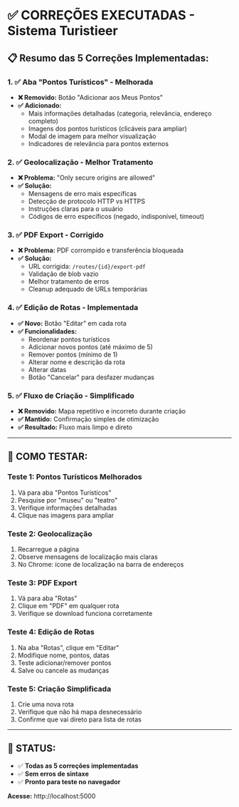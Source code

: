 # ✅ **CORREÇÕES EXECUTADAS - Sistema Turistieer**

## 📋 **Resumo das 5 Correções Implementadas:**

### **1. ✅ Aba "Pontos Turísticos" - Melhorada**
- **❌ Removido:** Botão "Adicionar aos Meus Pontos"
- **✅ Adicionado:** 
  - Mais informações detalhadas (categoria, relevância, endereço completo)
  - Imagens dos pontos turísticos (clicáveis para ampliar)
  - Modal de imagem para melhor visualização
  - Indicadores de relevância para pontos externos

### **2. ✅ Geolocalização - Melhor Tratamento**
- **❌ Problema:** "Only secure origins are allowed"
- **✅ Solução:** 
  - Mensagens de erro mais específicas
  - Detecção de protocolo HTTP vs HTTPS
  - Instruções claras para o usuário
  - Códigos de erro específicos (negado, indisponível, timeout)

### **3. ✅ PDF Export - Corrigido**
- **❌ Problema:** PDF corrompido e transferência bloqueada
- **✅ Solução:**
  - URL corrigida: `/routes/{id}/export-pdf`
  - Validação de blob vazio
  - Melhor tratamento de erros
  - Cleanup adequado de URLs temporárias

### **4. ✅ Edição de Rotas - Implementada**
- **✅ Novo:** Botão "Editar" em cada rota
- **✅ Funcionalidades:**
  - Reordenar pontos turísticos
  - Adicionar novos pontos (até máximo de 5)
  - Remover pontos (mínimo de 1)
  - Alterar nome e descrição da rota
  - Alterar datas
  - Botão "Cancelar" para desfazer mudanças

### **5. ✅ Fluxo de Criação - Simplificado**
- **❌ Removido:** Mapa repetitivo e incorreto durante criação
- **✅ Mantido:** Confirmação simples de otimização
- **✅ Resultado:** Fluxo mais limpo e direto

---

## 🧪 **COMO TESTAR:**

### **Teste 1: Pontos Turísticos Melhorados**
1. Vá para aba "Pontos Turísticos"
2. Pesquise por "museu" ou "teatro"
3. Verifique informações detalhadas
4. Clique nas imagens para ampliar

### **Teste 2: Geolocalização**
1. Recarregue a página
2. Observe mensagens de localização mais claras
3. No Chrome: ícone de localização na barra de endereços

### **Teste 3: PDF Export**
1. Vá para aba "Rotas"
2. Clique em "PDF" em qualquer rota
3. Verifique se download funciona corretamente

### **Teste 4: Edição de Rotas**
1. Na aba "Rotas", clique em "Editar"
2. Modifique nome, pontos, datas
3. Teste adicionar/remover pontos
4. Salve ou cancele as mudanças

### **Teste 5: Criação Simplificada**
1. Crie uma nova rota
2. Verifique que não há mapa desnecessário
3. Confirme que vai direto para lista de rotas

---

## 🎯 **STATUS:**
- ✅ **Todas as 5 correções implementadas**
- ✅ **Sem erros de sintaxe**
- ✅ **Pronto para teste no navegador**

**Acesse:** http://localhost:5000
